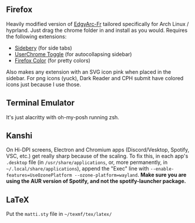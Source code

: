 ## Firefox
Heavily modified version of [EdgyArc-Fr](https://github.com/artsyfriedchicken/EdgyArc-fr) tailored specifically for Arch Linux / hyprland. Just drag the chrome folder in and install as you would.
Requires the following extensions:
- [Sidebery](https://addons.mozilla.org/en-US/firefox/addon/sidebery/) (for side tabs)
- [UserChrome Toggle](https://addons.mozilla.org/en-US/firefox/addon/userchrome-toggle/) (for autocollapsing sidebar)
- [Firefox Color](https://addons.mozilla.org/en-US/firefox/addon/firefox-color/) (for pretty colors)

Also makes any extension with an SVG icon pink when placed in the sidebar. For png icons (yuck), Dark Reader and CPH submit have colored icons just because I use those.


## Terminal Emulator
It's just alacritty with oh-my-posh running zsh.

## Kanshi
On Hi-DPI screens, Electron and Chromium apps (Discord/Vesktop, Spotify, VSC, etc.) get really sharp because of the scaling.
To fix this, in each app's `.desktop` file (in `/usr/share/applications`, or, more permanently, in `~/.local/share/applications`), append the "Exec" line with
`--enable-features=UseOzonePlatform --ozone-platform=wayland`. **Make sure you are using the AUR version of Spotify, and not the spotify-launcher package.**

## LaTeX
Put the `matti.sty` file in `~/texmf/tex/latex/`
